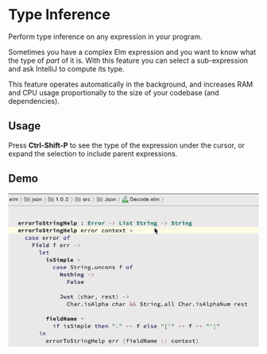 # Type Inference

Perform type inference on any expression in your program.

Sometimes you have a complex Elm expression and you want to know what the type of *part* of it is. With this feature you can select a sub-expression and ask IntelliJ to compute its type.

This feature operates automatically in the background, and increases RAM and CPU usage proportionally to the size of your codebase (and dependencies).  

## Usage

Press **Ctrl-Shift-P** to see the type of the expression under the cursor, or expand the selection to include parent expressions.

## Demo

![type inference](../assets/expr_type_inference.gif)
